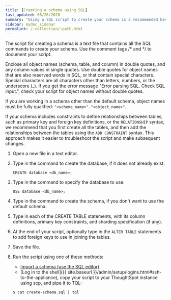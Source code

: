```yaml
---
title: [Creating a schema using SQL]
last_updated: 08/26/2020
summary: "Using a SQL script to create your schema is a recommended best practice. This makes it easier to adjust the schema definitions and recreate the schema quickly, if needed."
sidebar: mydoc_sidebar
permalink: /:collection/:path.html
---
```

The script for creating a schema is a text file that contains all the SQL commands to create your schema. Use the comment tags /\* and \*/ to document your script.

Enclose all object names (schema, table, and column) in double quotes, and any column values in single quotes. Use double quotes for object names that are also reserved words in SQL, or that contain special characters. Special characters are all characters other than letters, numbers, or the underscore (_). If you get the error message "Error parsing SQL. Check SQL input.", check your script for object names without double quotes.

If you are working in a schema other than the default schema, object names must be fully qualified: `"<schema_name>"."<object_name>"`.

If your schema includes constraints to define relationships between tables, such as primary key and foreign key definitions, or the <code>RELATIONSHIP</code> syntax, we recommend that you first create all the tables, and then add the relationships between the tables using the <code>ADD CONSTRAINT</code> syntax. This approach makes it easier to troubleshoot the script and make subsequent changes.

[//]: # (If TQL is run using the flag `--allow_unsafe`, your statements will always execute without this warning. Note that when running TQL from a script, you must decide what behavior you want if the script contains changes that affect dependent objects. If you want the script to run even if objects with dependencies are affected, run it using this flag, for example:)
[//]: # (``` cat safest_script_ever.sql | tql --allow_unsafe ```)



1. Open a new file in a text editor.
2. Type in the command to create the database, if it does not already exist:

    ```
    CREATE database <db_name>;
    ```

3. Type in the command to specify the database to use:

    ```
    USE database <db_name>;
    ```

4. Type in the command to create the schema, if you don't want to use the default schema:
5. Type in each of the CREATE TABLE statements, with its column definitions, primary key constraints, and sharding specification (if any).
6. At the end of your script, optionally type in the `ALTER TABLE` statements to add foreign keys to use in joining the tables.
7. Save the file.
8. Run the script using one of these methods:

    -   [Import a schema (use the SQL editor)](upload-sql-script.html#).
    -   [Log in to the shell]({{ site.baseurl }}/admin/setup/logins.html#ssh-to-the-appliance), copy your script to your ThoughtSpot instance using scp, and pipe it to TQL:
    ```
    $ cat create-schema.sql | tql
    ```

